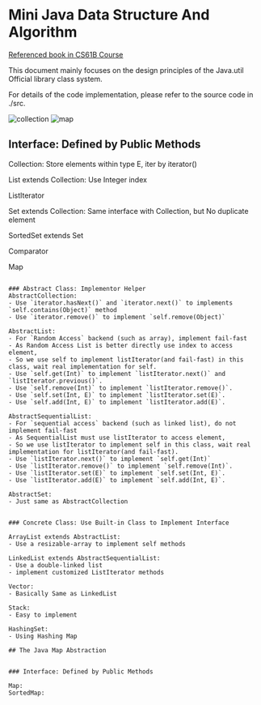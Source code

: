# Mini Java Data Structure And Algorithm
[Referenced book in CS61B Course](https://inst.eecs.berkeley.edu/~cs61b/fa14/book2/data-structures.pdf)

This document mainly focuses on the design principles of the Java.util Official library class system.

For details of the code implementation, please refer to the source code in ./src.

![collection](https://obsidian-pictures-1306255178.cos.ap-beijing.myqcloud.com/20240322141508.png)
![map](https://obsidian-pictures-1306255178.cos.ap-beijing.myqcloud.com/20240322141615.png)

## Interface: Defined by Public Methods

Collection<E>: Store elements within type E, iter by iterator()

List<E> extends Collection<E>: Use Integer index

ListIterator<E>

Set<E> extends Collection<E>: Same interface with Collection, but No duplicate element

SortedSet<E> extends Set<E>

Comparator<E>

Map


```

### Abstract Class: Implementor Helper
AbstractCollection: 
- Use `iterator.hasNext()` and `iterator.next()` to implements `self.contains(Object)` method
- Use `iterator.remove()` to implement `self.remove(Object)`

AbstractList:
- For `Random Access` backend (such as array), implement fail-fast
- As Random Access List is better directly use index to access element,
- So we use self to implement listIterator(and fail-fast) in this class, wait real implementation for self.
- Use `self.get(Int)` to implement `listIterator.next()` and `listIterator.previous()`.
- Use `self.remove(Int)` to implement `listIterator.remove()`.
- Use `self.set(Int, E)` to implement `listIterator.set(E)`.
- Use `self.add(Int, E)` to implement `listIterator.add(E)`.

AbstractSequentialList:
- For `sequential access` backend (such as linked list), do not implement fail-fast
- As SequentialList must use listIterator to access element, 
- So we use listIterator to implement self in this class, wait real implementation for listIterator(and fail-fast).
- Use `listIterator.next()` to implement `self.get(Int)`
- Use `listIterator.remove()` to implement `self.remove(Int)`.
- Use `listIterator.set(E)` to implement `self.set(Int, E)`.
- Use `listIterator.add(E)` to implement `self.add(Int, E)`.

AbstractSet: 
- Just same as AbstractCollection


### Concrete Class: Use Built-in Class to Implement Interface

ArrayList extends AbstractList:
- Use a resizable-array to implement self methods

LinkedList extends AbstractSequentialList:
- Use a double-linked list
- implement customized ListIterator methods

Vector:
- Basically Same as LinkedList

Stack:
- Easy to implement

HashingSet:
- Using Hashing Map

## The Java Map Abstraction


### Interface: Defined by Public Methods

Map:
SortedMap:

